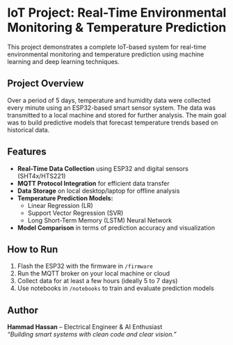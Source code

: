 # IoT Project: Real-Time Environmental Monitoring & Temperature Prediction

This project demonstrates a complete IoT-based system for real-time environmental monitoring and temperature prediction using machine learning and deep learning techniques.

## Project Overview

Over a period of 5 days, temperature and humidity data were collected every minute using an ESP32-based smart sensor system. The data was transmitted to a local machine and stored for further analysis. The main goal was to build predictive models that forecast temperature trends based on historical data.

## Features

- **Real-Time Data Collection** using ESP32 and digital sensors (SHT4x/HTS221)
- **MQTT Protocol Integration** for efficient data transfer
- **Data Storage** on local desktop/laptop for offline analysis
- **Temperature Prediction Models:**
  - Linear Regression (LR)
  - Support Vector Regression (SVR)
  - Long Short-Term Memory (LSTM) Neural Network
- **Model Comparison** in terms of prediction accuracy and visualization

## How to Run

1. Flash the ESP32 with the firmware in `/firmware`
2. Run the MQTT broker on your local machine or cloud
3. Collect data for at least a few hours (ideally 5 to 7 days)
4. Use notebooks in `/notebooks` to train and evaluate prediction models

## Author

**Hammad Hassan** – Electrical Engineer & AI Enthusiast  
_“Building smart systems with clean code and clear vision.”_



